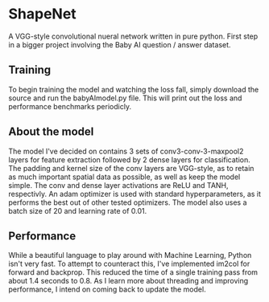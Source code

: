 # ShapeNet

A VGG-style convolutional nueral network written in pure python. First step in a bigger project involving the Baby AI question / answer dataset. 

## Training

To begin training the model and watching the loss fall, simply download the source and run the babyAImodel.py file. This will print out the loss and performance benchmarks periodicly. 

## About the model

The model I've decided on contains 3 sets of conv3-conv-3-maxpool2 layers for feature extraction followed by 2 dense layers for classification. The padding and kernel size of the conv layers are VGG-style, as to retain as much important spatial data as possible, as well as keep the model simple. The conv and dense layer activations are ReLU and TANH, respectivly. An adam optimizer is used with standard hyperparameters, as it performs the best out of other tested optimizers. The model also uses a batch size of 20 and learning rate of 0.01. 

## Performance

While a beautiful language to play around with Machine Learning, Python isn't very fast. To attempt to counteract this, I've implemented im2col for forward and backprop. This reduced the time of a single training pass from about 1.4 seconds to 0.8. As I learn more about threading and improving performance, I intend on coming back to update the model. 
